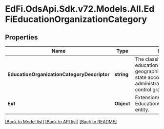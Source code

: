 # EdFi.OdsApi.Sdk.v72.Models.All.EdFiEducationOrganizationCategory

## Properties

Name | Type | Description | Notes
------------ | ------------- | ------------- | -------------
**EducationOrganizationCategoryDescriptor** | **string** | The classification of the education agency within the geographic boundaries of a state according to the level of administrative and operational control granted by the state. | 
**Ext** | **Object** | Extensions to the EducationOrganizationCategory entity. | [optional] 

[[Back to Model list]](../../README.md#documentation-for-models) [[Back to API list]](../../README.md#documentation-for-api-endpoints) [[Back to README]](../../README.md)

